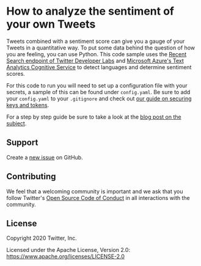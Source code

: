 # How to analyze the sentiment of your own Tweets

Tweets combined with a sentiment score can give you a gauge of your Tweets in a quantitative way. To put some data behind the question of how you are feeling, you can use Python. This code sample uses the [Recent Search endpoint of Twitter Developer Labs](https://developer.twitter.com/en/docs/labs/recent-search/overview) and [Microsoft Azure's Text Analytics Cognitive Service](https://azure.microsoft.com/en-us/services/cognitive-services/text-analytics/) to detect languages and determine sentiment scores.

For this code to run you will need to set up a configuration file with your secrets, a sample of this can be found under `config.yaml`. Be sure to add your `config.yaml` to your `.gitignore` and check out [our guide on securing keys and tokens](https://developer.twitter.com/en/docs/basics/authentication/guides/securing-keys-and-tokens).

For a step by step guide be sure to take a look at the [blog post on the subject](https://blog.twitter.com/developer/en_us/topics/tips/2020/how-to-analyze-the-sentiment-of-your-own-tweets.html).

## Support
Create a [new issue](https://github.com/twitterdev/weekly-tweet-sentiment/issues) on GitHub.

## Contributing

We feel that a welcoming community is important and we ask that you follow Twitter's
[Open Source Code of Conduct](https://github.com/twitter/code-of-conduct/blob/master/code-of-conduct.md)
in all interactions with the community.

## License

Copyright 2020 Twitter, Inc.

Licensed under the Apache License, Version 2.0: https://www.apache.org/licenses/LICENSE-2.0
